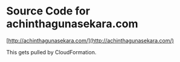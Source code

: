 # Source Code for achinthagunasekara.com

[http://achinthagunasekara.com/](http://achinthagunasekara.com/)

This gets pulled by CloudFormation. 
